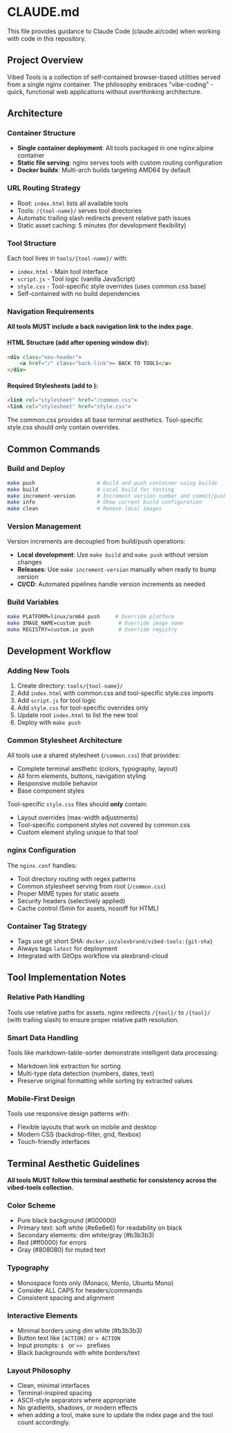 # CLAUDE.md

This file provides guidance to Claude Code (claude.ai/code) when working with code in this repository.

## Project Overview

Vibed Tools is a collection of self-contained browser-based utilities served from a single nginx container. The philosophy embraces "vibe-coding" - quick, functional web applications without overthinking architecture.

## Architecture

### Container Structure
- **Single container deployment**: All tools packaged in one nginx:alpine container
- **Static file serving**: nginx serves tools with custom routing configuration
- **Docker buildx**: Multi-arch builds targeting AMD64 by default

### URL Routing Strategy
- Root: `index.html` lists all available tools
- Tools: `/{tool-name}/` serves tool directories
- Automatic trailing slash redirects prevent relative path issues
- Static asset caching: 5 minutes (for development flexibility)

### Tool Structure
Each tool lives in `tools/{tool-name}/` with:
- `index.html` - Main tool interface
- `script.js` - Tool logic (vanilla JavaScript)
- `style.css` - Tool-specific style overrides (uses common.css base)
- Self-contained with no build dependencies

### Navigation Requirements
**All tools MUST include a back navigation link to the index page.**

#### HTML Structure (add after opening window div):
```html
<div class="nav-header">
    <a href="/" class="back-link">← BACK TO TOOLS</a>
</div>
```

#### Required Stylesheets (add to <head>):
```html
<link rel="stylesheet" href="/common.css">
<link rel="stylesheet" href="style.css">
```

The common.css provides all base terminal aesthetics. Tool-specific style.css should only contain overrides.

## Common Commands

### Build and Deploy
```bash
make push                    # Build and push container using buildx
make build                   # Local build for testing
make increment-version       # Increment version number and commit/push to git
make info                    # Show current build configuration
make clean                   # Remove local images
```

### Version Management
Version increments are decoupled from build/push operations:
- **Local development**: Use `make build` and `make push` without version changes
- **Releases**: Use `make increment-version` manually when ready to bump version
- **CI/CD**: Automated pipelines handle version increments as needed

### Build Variables
```bash
make PLATFORM=linux/arm64 push     # Override platform
make IMAGE_NAME=custom push         # Override image name
make REGISTRY=custom.io push        # Override registry
```

## Development Workflow

### Adding New Tools
1. Create directory: `tools/{tool-name}/`
2. Add `index.html` with common.css and tool-specific style.css imports
3. Add `script.js` for tool logic
4. Add `style.css` for tool-specific overrides only
5. Update root `index.html` to list the new tool
6. Deploy with `make push`

### Common Stylesheet Architecture
All tools use a shared stylesheet (`/common.css`) that provides:
- Complete terminal aesthetic (colors, typography, layout)
- All form elements, buttons, navigation styling
- Responsive mobile behavior
- Base component styles

Tool-specific `style.css` files should **only** contain:
- Layout overrides (max-width adjustments)
- Tool-specific component styles not covered by common.css
- Custom element styling unique to that tool

### nginx Configuration
The `nginx.conf` handles:
- Tool directory routing with regex patterns
- Common stylesheet serving from root (`/common.css`)
- Proper MIME types for static assets
- Security headers (selectively applied)
- Cache control (5min for assets, nosniff for HTML)

### Container Tag Strategy
- Tags use git short SHA: `docker.io/alexbrand/vibed-tools:{git-sha}`
- Always tags `latest` for deployment
- Integrated with GitOps workflow via alexbrand-cloud

## Tool Implementation Notes

### Relative Path Handling
Tools use relative paths for assets. nginx redirects `/{tool}/` to `/{tool}/` (with trailing slash) to ensure proper relative path resolution.

### Smart Data Handling
Tools like markdown-table-sorter demonstrate intelligent data processing:
- Markdown link extraction for sorting
- Multi-type data detection (numbers, dates, text)
- Preserve original formatting while sorting by extracted values

### Mobile-First Design
Tools use responsive design patterns with:
- Flexible layouts that work on mobile and desktop
- Modern CSS (backdrop-filter, grid, flexbox)
- Touch-friendly interfaces

## Terminal Aesthetic Guidelines

**All tools MUST follow this terminal aesthetic for consistency across the vibed-tools collection.**

### Color Scheme
- Pure black background (#000000)
- Primary text: soft white (#e6e6e6) for readability on black
- Secondary elements: dim white/gray (#b3b3b3)
- Red (#ff0000) for errors
- Gray (#808080) for muted text

### Typography
- Monospace fonts only (Monaco, Menlo, Ubuntu Mono)
- Consider ALL CAPS for headers/commands
- Consistent spacing and alignment

### Interactive Elements
- Minimal borders using dim white (#b3b3b3)
- Button text like `[ACTION]` or `> ACTION`
- Input prompts: `$ ` or `>> ` prefixes
- Black backgrounds with white borders/text

### Layout Philosophy
- Clean, minimal interfaces
- Terminal-inspired spacing
- ASCII-style separators where appropriate
- No gradients, shadows, or modern effects
- when adding a tool, make sure to update the index page and the tool count accordingly.
